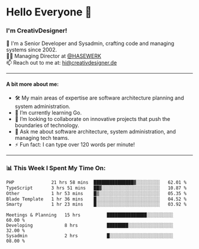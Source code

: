 # Hello Everyone 👋

### I'm CreativDesigner!

🔭 I'm a Senior Developer and Sysadmin, crafting code and managing systems since 2002.  
👨‍💼 Managing Director at [@HASEWERK](https://github.com/HASEWERK)  
📫 Reach out to me at: [hi@creativdesigner.de](mailto:hi@creativdesigner.de)  

---

#### A bit more about me:

- 🛠 My main areas of expertise are software architecture planning and system administration.
- 🌱 I’m currently learning Go.
- 👯 I’m looking to collaborate on innovative projects that push the boundaries of technology.
- 💬 Ask me about software architecture, system administration, and managing tech teams.
- ⚡ Fun fact: I can type over 120 words per minute!  

---

### 📊 **This Week I Spent My Time On:**

<!--START_SECTION:waka-->

```txt
PHP              21 hrs 58 mins  ███████████████▓░░░░░░░░░   62.01 %
TypeScript       3 hrs 51 mins   ██▓░░░░░░░░░░░░░░░░░░░░░░   10.87 %
Other            1 hr 53 mins    █▒░░░░░░░░░░░░░░░░░░░░░░░   05.35 %
Blade Template   1 hr 36 mins    █░░░░░░░░░░░░░░░░░░░░░░░░   04.52 %
Smarty           1 hr 23 mins    █░░░░░░░░░░░░░░░░░░░░░░░░   03.92 %
```

<!--END_SECTION:waka-->

```text
Meetings & Planning   15 hrs          ███████████████░░░░░░░░░░   60.00 % 
Developing            8 hrs           ████████░░░░░░░░░░░░░░░░░   32.00 % 
Sysadmin              2 hrs           █░░░░░░░░░░░░░░░░░░░░░░░░   08.00 %

